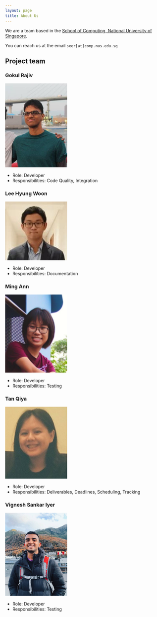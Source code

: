```yaml
---
layout: page
title: About Us
---
```


We are a team based in the [School of Computing, National University of Singapore](http://www.comp.nus.edu.sg).

You can reach us at the email `seer[at]comp.nus.edu.sg`

## Project team

### Gokul Rajiv

<img src="images/gok99.png" width="200px">

* Role: Developer
* Responsibilities: Code Quality, Integration

### Lee Hyung Woon

<img src="images/lhw-1.png" width="200px">

* Role: Developer
* Responsibilities: Documentation

### Ming Ann

<img src="images/skythefire.png" width="200px">

* Role: Developer
* Responsibilities: Testing

### Tan Qiya

<img src="images/tanqiya.png" width="200px">

* Role: Developer
* Responsibilities: Deliverables, Deadlines, Scheduling, Tracking

### Vignesh Sankar Iyer

<img src="images/vigneshsankariyer1234567890.jpg" width="200px">

* Role: Developer
* Responsibilities: Testing

